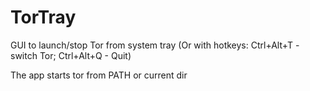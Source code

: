 # TorTray
GUI to launch/stop Tor from system tray (Or with hotkeys: Ctrl+Alt+T - switch Tor; Ctrl+Alt+Q - Quit)

The app starts tor from PATH or current dir
